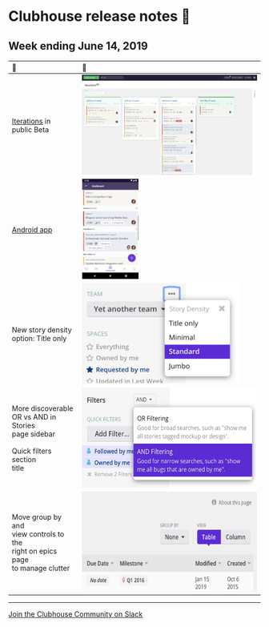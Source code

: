 # Clubhouse release notes 📝

## Week ending June 14, 2019

| 🚀 | 👀 |
| :--- | :--- |
| [Iterations](https://help.clubhouse.io/hc/en-us/articles/360028953452%5D) in<br/>public Beta | <img src="images/20190614/iterations-manage-page.png" height="200px" /> |
| [Android app](https://clubhouse.io/blog/clubhouse-for-android) | <img src="images/20190614/clubhouse-android.png" height="200px" /> |
| New story density<br/>option: Title only | <img src="images/20190614/story-density.png" height="200px" /> |
| More discoverable<br/>OR vs AND in Stories<br/>page sidebar<br/><br/>Quick filters section<br/>title | <img src="images/20190614/stories-sidebar-filters.png" height="200px" /> |
| Move group by and<br/>view controls to the<br/>right on epics page<br/>to manage clutter | <img src="images/20190614/group-by-view-controls-to-right.png" height="200px" /> |

---

[Join the Clubhouse Community on Slack](https://clubhouse.io/community/)
